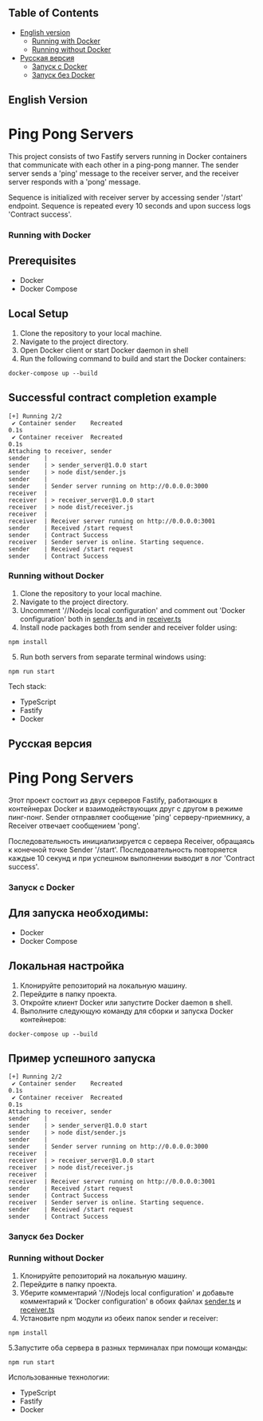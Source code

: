 ## Table of Contents
- [English version](#english-version)
    - [Running with Docker](#running-with-docker)
    - [Running without Docker](#running-without-docker)
- [Русская версия](#русская-версия)
    - [Запуск с Docker](#запуск-с-docker)
    - [Запуск без Docker](#запуск-без-docker)

## English Version
# Ping Pong Servers

This project consists of two Fastify servers running in Docker containers that communicate with each other in a ping-pong manner. The sender server sends a 'ping' message to the receiver server, and the receiver server responds with a 'pong' message.

Sequence is initialized with receiver server by accessing sender '/start' endpoint. Sequence is repeated every 10 seconds and upon success logs 'Contract success'.

### Running with Docker
## Prerequisites

- Docker
- Docker Compose

## Local Setup

1. Clone the repository to your local machine.
2. Navigate to the project directory.
3. Open Docker client or start Docker daemon in shell
4. Run the following command to build and start the Docker containers:

```shell
docker-compose up --build
```

## Successful contract completion example
```shell 
[+] Running 2/2
 ✔ Container sender    Recreated                                                                                   0.1s
 ✔ Container receiver  Recreated                                                                                   0.1s
Attaching to receiver, sender
sender    |
sender    | > sender_server@1.0.0 start
sender    | > node dist/sender.js
sender    |
sender    | Sender server running on http://0.0.0.0:3000
receiver  |
receiver  | > receiver_server@1.0.0 start
receiver  | > node dist/receiver.js
receiver  |
receiver  | Receiver server running on http://0.0.0.0:3001
sender    | Received /start request
sender    | Contract Success
receiver  | Sender server is online. Starting sequence.
sender    | Received /start request
sender    | Contract Success
```

### Running without Docker
1. Clone the repository to your local machine.
2. Navigate to the project directory.
3. Uncomment '//Nodejs local configuration' and comment out 'Docker configuration' both in [sender.ts](sender/sender.ts) and in [receiver.ts](receiver/receiver.ts)
4. Install node packages both from sender and receiver folder using:

```shell
npm install
```
5. Run both servers from separate terminal windows using:

```shell
npm run start
```

Tech stack:
- TypeScript
- Fastify 
- Docker


## Русская версия

# Ping Pong Servers

Этот проект состоит из двух серверов Fastify, работающих в контейнерах Docker и взаимодействующих друг с другом в режиме пинг-понг. Sender отправляет сообщение 'ping' серверу-приемнику, а Receiver отвечает сообщением 'pong'.

Последовательность инициализируется с сервера Receiver, обращаясь к конечной точке Sender '/start'. Последовательность повторяется каждые 10 секунд и при успешном выполнении выводит в лог 'Contract success'.

### Запуск с Docker
## Для запуска необходимы:

- Docker
- Docker Compose

## Локальная настройка

1. Клонируйте репозиторий на локальную машину.
2. Перейдите в папку проекта.
3. Откройте клиент Docker или запустите Docker daemon в shell.
4. Выполните следующую команду для сборки и запуска Docker контейнеров:

```shell
docker-compose up --build
```

## Пример успешного запуска
```shell 
[+] Running 2/2
 ✔ Container sender    Recreated                                                                                   0.1s
 ✔ Container receiver  Recreated                                                                                   0.1s
Attaching to receiver, sender
sender    |
sender    | > sender_server@1.0.0 start
sender    | > node dist/sender.js
sender    |
sender    | Sender server running on http://0.0.0.0:3000
receiver  |
receiver  | > receiver_server@1.0.0 start
receiver  | > node dist/receiver.js
receiver  |
receiver  | Receiver server running on http://0.0.0.0:3001
sender    | Received /start request
sender    | Contract Success
receiver  | Sender server is online. Starting sequence.
sender    | Received /start request
sender    | Contract Success
```

### Запуск без Docker
### Running without Docker
1. Клонируйте репозиторий на локальную машину.
2. Перейдите в папку проекта.
3. Уберите комментарий '//Nodejs local configuration' и добавьте комментарий к 'Docker configuration' в обоих файлах [sender.ts](sender/sender.ts) и [receiver.ts](receiver/receiver.ts)
4. Установите npm модули из обеих папок sender и receiver:

```shell
npm install
```
5.Запустите оба сервера в разных терминалах при помощи команды:

```shell
npm run start
```

Использованные технологии:
- TypeScript
- Fastify 
- Docker

